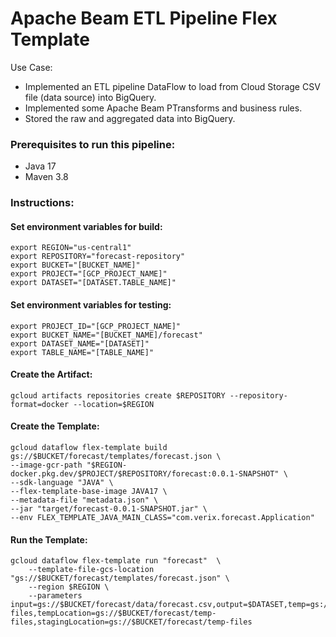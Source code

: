 # Apache Beam ETL Pipeline Flex Template

Use Case:

* Implemented an ETL pipeline DataFlow to load from Cloud Storage CSV file (data source) into BigQuery.
* Implemented some Apache Beam PTransforms and business rules.
* Stored the raw and aggregated data into BigQuery.

### Prerequisites to run this pipeline:

* Java 17
* Maven 3.8

### Instructions:

#### Set environment variables for build:
```shell
export REGION="us-central1"
export REPOSITORY="forecast-repository"
export BUCKET="[BUCKET_NAME]"
export PROJECT="[GCP_PROJECT_NAME]"
export DATASET="[DATASET.TABLE_NAME]"
```

#### Set environment variables for testing:
```shell
export PROJECT_ID="[GCP_PROJECT_NAME]"
export BUCKET_NAME="[BUCKET_NAME]/forecast"
export DATASET_NAME="[DATASET]"
export TABLE_NAME="[TABLE_NAME]"
```

#### Create the Artifact:
```shell
gcloud artifacts repositories create $REPOSITORY --repository-format=docker --location=$REGION
```

#### Create the Template:
```shell
gcloud dataflow flex-template build gs://$BUCKET/forecast/templates/forecast.json \
--image-gcr-path "$REGION-docker.pkg.dev/$PROJECT/$REPOSITORY/forecast:0.0.1-SNAPSHOT" \
--sdk-language "JAVA" \
--flex-template-base-image JAVA17 \
--metadata-file "metadata.json" \
--jar "target/forecast-0.0.1-SNAPSHOT.jar" \
--env FLEX_TEMPLATE_JAVA_MAIN_CLASS="com.verix.forecast.Application"
```

#### Run the Template:
```shell
gcloud dataflow flex-template run "forecast"  \
    --template-file-gcs-location "gs://$BUCKET/forecast/templates/forecast.json" \
    --region $REGION \
    --parameters input=gs://$BUCKET/forecast/data/forecast.csv,output=$DATASET,temp=gs://$BUCKET/forecast/data/temp-files,tempLocation=gs://$BUCKET/forecast/temp-files,stagingLocation=gs://$BUCKET/forecast/temp-files
```
